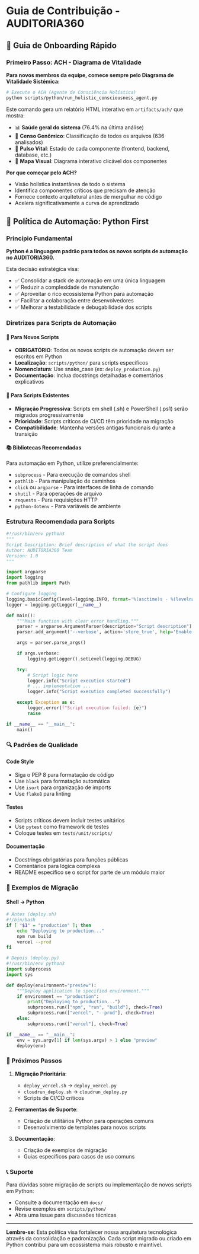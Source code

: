 # Guia de Contribuição - AUDITORIA360

## 🚀 Guia de Onboarding Rápido

### Primeiro Passo: ACH - Diagrama de Vitalidade

**Para novos membros da equipe, comece sempre pelo Diagrama de Vitalidade Sistémica:**

```bash
# Execute o ACH (Agente de Consciência Holística)
python scripts/python/run_holistic_consciousness_agent.py
```

Este comando gera um relatório HTML interativo em `artifacts/ach/` que mostra:

- 📊 **Saúde geral do sistema** (76.4% na última análise)
- 🧬 **Censo Genômico**: Classificação de todos os arquivos (636 analisados)
- 💓 **Pulso Vital**: Estado de cada componente (frontend, backend, database, etc.)
- 🎨 **Mapa Visual**: Diagrama interativo clicável dos componentes

**Por que começar pelo ACH?**

- Visão holística instantânea de todo o sistema
- Identifica componentes críticos que precisam de atenção
- Fornece contexto arquitetural antes de mergulhar no código
- Acelera significativamente a curva de aprendizado

## 🐍 Política de Automação: Python First

### Princípio Fundamental

**Python é a linguagem padrão para todos os novos scripts de automação no AUDITORIA360.**

Esta decisão estratégica visa:

- ✅ Consolidar a stack de automação em uma única linguagem
- ✅ Reduzir a complexidade de manutenção
- ✅ Aproveitar o rico ecossistema Python para automação
- ✅ Facilitar a colaboração entre desenvolvedores
- ✅ Melhorar a testabilidade e debugabilidade dos scripts

### Diretrizes para Scripts de Automação

#### 🔧 Para Novos Scripts

- **OBRIGATÓRIO**: Todos os novos scripts de automação devem ser escritos em Python
- **Localização**: `scripts/python/` para scripts específicos
- **Nomenclatura**: Use snake_case (ex: `deploy_production.py`)
- **Documentação**: Inclua docstrings detalhadas e comentários explicativos

#### 🔄 Para Scripts Existentes

- **Migração Progressiva**: Scripts em shell (.sh) e PowerShell (.ps1) serão migrados progressivamente
- **Prioridade**: Scripts críticos de CI/CD têm prioridade na migração
- **Compatibilidade**: Mantenha versões antigas funcionais durante a transição

#### 📚 Bibliotecas Recomendadas

Para automação em Python, utilize preferencialmente:

- `subprocess` - Para execução de comandos shell
- `pathlib` - Para manipulação de caminhos
- `click` ou `argparse` - Para interfaces de linha de comando
- `shutil` - Para operações de arquivo
- `requests` - Para requisições HTTP
- `python-dotenv` - Para variáveis de ambiente

### Estrutura Recomendada para Scripts

```python
#!/usr/bin/env python3
"""
Script Description: Brief description of what the script does
Author: AUDITORIA360 Team
Version: 1.0
"""

import argparse
import logging
from pathlib import Path

# Configure logging
logging.basicConfig(level=logging.INFO, format='%(asctime)s - %(levelname)s - %(message)s')
logger = logging.getLogger(__name__)

def main():
    """Main function with clear error handling."""
    parser = argparse.ArgumentParser(description="Script description")
    parser.add_argument('--verbose', action='store_true', help='Enable verbose output')

    args = parser.parse_args()

    if args.verbose:
        logging.getLogger().setLevel(logging.DEBUG)

    try:
        # Script logic here
        logger.info("Script execution started")
        # ... implementation ...
        logger.info("Script execution completed successfully")

    except Exception as e:
        logger.error(f"Script execution failed: {e}")
        raise

if __name__ == "__main__":
    main()
```

### 🔍 Padrões de Qualidade

#### Code Style

- Siga o PEP 8 para formatação de código
- Use `black` para formatação automática
- Use `isort` para organização de imports
- Use `flake8` para linting

#### Testes

- Scripts críticos devem incluir testes unitários
- Use `pytest` como framework de testes
- Coloque testes em `tests/unit/scripts/`

#### Documentação

- Docstrings obrigatórias para funções públicas
- Comentários para lógica complexa
- README específico se o script for parte de um módulo maior

### 🚀 Exemplos de Migração

#### Shell → Python

```bash
# Antes (deploy.sh)
#!/bin/bash
if [ "$1" = "production" ]; then
    echo "Deploying to production..."
    npm run build
    vercel --prod
fi
```

```python
# Depois (deploy.py)
#!/usr/bin/env python3
import subprocess
import sys

def deploy(environment="preview"):
    """Deploy application to specified environment."""
    if environment == "production":
        print("Deploying to production...")
        subprocess.run(["npm", "run", "build"], check=True)
        subprocess.run(["vercel", "--prod"], check=True)
    else:
        subprocess.run(["vercel"], check=True)

if __name__ == "__main__":
    env = sys.argv[1] if len(sys.argv) > 1 else "preview"
    deploy(env)
```

### 🎯 Próximos Passos

1. **Migração Prioritária**:
   - `deploy_vercel.sh` → `deploy_vercel.py`
   - `cloudrun_deploy.sh` → `cloudrun_deploy.py`
   - Scripts de CI/CD críticos

2. **Ferramentas de Suporte**:
   - Criação de utilitários Python para operações comuns
   - Desenvolvimento de templates para novos scripts

3. **Documentação**:
   - Criação de exemplos de migração
   - Guias específicos para casos de uso comuns

### 📞 Suporte

Para dúvidas sobre migração de scripts ou implementação de novos scripts em Python:

- Consulte a documentação em `docs/`
- Revise exemplos em `scripts/python/`
- Abra uma issue para discussões técnicas

---

**Lembre-se**: Esta política visa fortalecer nossa arquitetura tecnológica através da consolidação e padronização. Cada script migrado ou criado em Python contribui para um ecossistema mais robusto e maintível.
